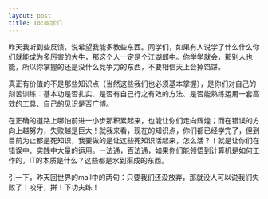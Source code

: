 ```yaml
---
layout: post
title: To:同学们
---
```

昨天我听到些反馈，说希望我能多教些东西。同学们，如果有人说学了什么什么你们就能成为多厉害的大牛，那这个人一定是个江湖郎中。你学学就会，那别人也能，所以你掌握的还是没什么竞争力的东西，不要相信天上会掉馅饼。

真正有价值的不是那些知识点（当然这些我们也必须基本掌握），是你们对自己的刻苦训练：基本功是否扎实、是否有自己行之有效的方法、是否能熟练运用一套高效的工具、自己的见识是否广博。

在正确的道路上哪怕前进一小步那积累起来，也能让你们走向辉煌；而在错误的方向上越努力，失败越是巨大！就我来看，现在的知识点，你们都已经学完了，但到目前为止都是死知识，我要做的是让这些死知识活起来，怎么活？！就是让你们在错误中、实践中大量的运用。一法通，百法通，如果你们能领悟到计算机是如何工作的，IT的本质是什么？这些都是水到渠成的东西。

引一下，昨天回世界的mail中的两句：只要我们还没放弃，那就没人可以说我们失败了！咬牙，拼！下功夫练！